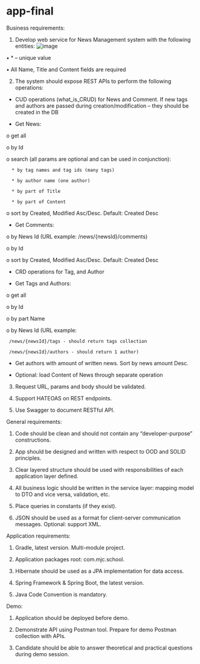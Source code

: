 # app-final
Business requirements: 
 1. Develop web service for News Management system with the following entities: 
 ![image](https://user-images.githubusercontent.com/111504102/193266878-e94eafb1-313f-4b9e-9854-f5bc9aa21493.png)

•	* – unique value

•	All Name, Title and Content fields are required

2. The system should expose REST APIs to perform the following operations:

-	CUD operations (what_is_CRUD) for News and Comment. If new tags and authors are passed during creation/modification – they should be created in the DB

-	Get News:

   o	get all

   o	by Id

   o	search (all params are optional and can be used in conjunction):
   
      *	by tag names and tag ids (many tags)
      
      *	by author name (one author)
      
      *	by part of Title 
      
      *	by part of Content

   o	sort by Created, Modified Asc/Desc. Default: Created Desc
   
   -	Get Comments:

o	by News Id (URL example: /news/{newsId}/comments)

o	by Id

o	sort by Created, Modified Asc/Desc. Default: Created Desc

-	CRD operations for Tag, and Author

-	Get Tags and Authors:

o	get all

o	by Id

o	by part Name

o	by News Id (URL example:

     /news/{newsId}/tags - should return tags collection
    
     /news/{newsId}/authors - should return 1 author)

-	Get authors with amount of written news. Sort by news amount Desc.

-	Optional:  load Content of News through separate operation

3. Request URL, params and body should be validated.

4. Support HATEOAS on REST endpoints.

5. Use Swagger to document RESTful API.

General requirements:

1. Code should be clean and should not contain any “developer-purpose” constructions.

2. App should be designed and written with respect to OOD and SOLID principles.

3. Clear layered structure should be used with responsibilities of each application layer defined.

4. All business logic should be written in the service layer: mapping model to DTO and vice versa, validation, etc.

5. Place queries in constants (if they exist).

6. JSON should be used as a format for client-server communication messages. Optional: support XML.

Application requirements:

1. Gradle, latest version. Multi-module project.

2. Application packages root: com.mjc.school.

3. Hibernate should be used as a JPA implementation for data access.

4. Spring Framework & Spring Boot, the latest version.

5. Java Code Convention is mandatory.


Demo:

1. Application should be deployed before demo.

2. Demonstrate API using Postman tool. Prepare for demo Postman collection with APIs.

3. Candidate should be able to answer theoretical and practical questions during demo session.

